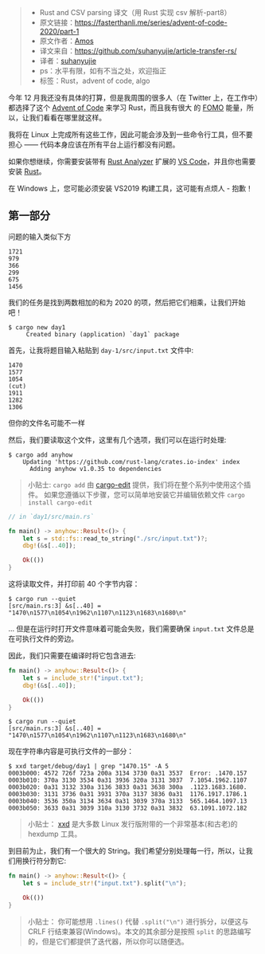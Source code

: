 >* Rust and CSV parsing 译文（用 Rust 实现 csv 解析-part8）
>* 原文链接：https://fasterthanli.me/series/advent-of-code-2020/part-1
>* 原文作者：[Amos](https://twitter.com/fasterthanlime)
>* 译文来自：https://github.com/suhanyujie/article-transfer-rs/
>* 译者：[suhanyujie](https://ishenghuo.cnblogs.com/)
>* ps：水平有限，如有不当之处，欢迎指正
>* 标签：Rust，advent of code, algo

今年 12 月我还没有具体的打算，但是我周围的很多人（在 Twitter 上，在工作中）都选择了这个 [Advent of Code](https://adventofcode.com/) 来学习 Rust，而且我有很大 的 [FOMO](https://en.wikipedia.org/wiki/Fear_of_missing_out) 能量，所以，让我们看看在哪里就这样。

我将在 Linux 上完成所有这些工作，因此可能会涉及到一些命令行工具，但不要担心 —— 代码本身应该在所有平台上运行都没有问题。

如果你想继续，你需要安装带有 [Rust Analyzer](https://rust-analyzer.github.io/) 扩展的 [VS Code](https://code.visualstudio.com/)，并且你也需要安装 [Rust](https://rustup.rs/)。

在 Windows 上，您可能必须安装 VS2019 构建工具，这可能有点烦人 - 抱歉！

## 第一部分
问题的输入类似下方

```text
1721
979
366
299
675
1456
```

我们的任务是找到两数相加的和为 2020 的项，然后把它们相乘，让我们开始吧！

```shell
$ cargo new day1
     Created binary (application) `day1` package
```

首先，让我将题目输入粘贴到 `day-1/src/input.txt` 文件中:

```
1470
1577
1054
(cut)
1911
1282
1306
```

但你的文件名可能不一样

然后，我们要读取这个文件，这里有几个选项，我们可以在运行时处理:

```shell
$ cargo add anyhow
    Updating 'https://github.com/rust-lang/crates.io-index' index
      Adding anyhow v1.0.35 to dependencies
```

> 小贴士:
> `cargo add` 由 [cargo-edit](https://lib.rs/crates/cargo-edit) 提供，我们将在整个系列中使用这个插件。
> 如果您遵循以下步骤，您可以简单地安装它并编辑依赖文件
> `cargo install cargo-edit`

```rust
// in `day1/src/main.rs`

fn main() -> anyhow::Result<()> {
    let s = std::fs::read_to_string("./src/input.txt")?;
    dbg!(&s[..40]);

    Ok(())
}
```

这将读取文件，并打印前 40 个字节内容：

```shell
$ cargo run --quiet
[src/main.rs:3] &s[..40] = "1470\n1577\n1054\n1962\n1107\n1123\n1683\n1680\n"
```

... 但是在运行时打开文件意味着可能会失败，我们需要确保 `input.txt` 文件总是在可执行文件的旁边。

因此，我们只需要在编译时将它包含进去:

```rust
fn main() -> anyhow::Result<()> {
    let s = include_str!("input.txt");
    dbg!(&s[..40]);

    Ok(())
}
```

```shell
$ cargo run --quiet
[src/main.rs:3] &s[..40] = "1470\n1577\n1054\n1962\n1107\n1123\n1683\n1680\n"
```

现在字符串内容是可执行文件的一部分：

```shell
$ xxd target/debug/day1 | grep "1470.15" -A 5
0003b000: 4572 726f 723a 200a 3134 3730 0a31 3537  Error: .1470.157
0003b010: 370a 3130 3534 0a31 3936 320a 3131 3037  7.1054.1962.1107
0003b020: 0a31 3132 330a 3136 3833 0a31 3638 300a  .1123.1683.1680.
0003b030: 3131 3736 0a31 3931 370a 3137 3836 0a31  1176.1917.1786.1
0003b040: 3536 350a 3134 3634 0a31 3039 370a 3133  565.1464.1097.13
0003b050: 3633 0a31 3039 310a 3130 3732 0a31 3832  63.1091.1072.182
```

> 小贴士：
> [xxd](https://linux.die.net/man/1/xxd) 是大多数 Linux 发行版附带的一个非常基本(和古老)的 hexdump 工具。

到目前为止，我们有一个很大的 String。我们希望分别处理每一行，所以，让我们用换行符分割它:

```rust
fn main() -> anyhow::Result<()> {
    let s = include_str!("input.txt").split("\n");

    Ok(())
}
```

> 小贴士：
> 你可能想用 `.lines()` 代替 `.split("\n")` 进行拆分，以便这与 CRLF 行结束兼容(Windows)。本文的其余部分是按照 `split` 的思路编写的，但是它们都提供了迭代器，所以你可以随便选。







